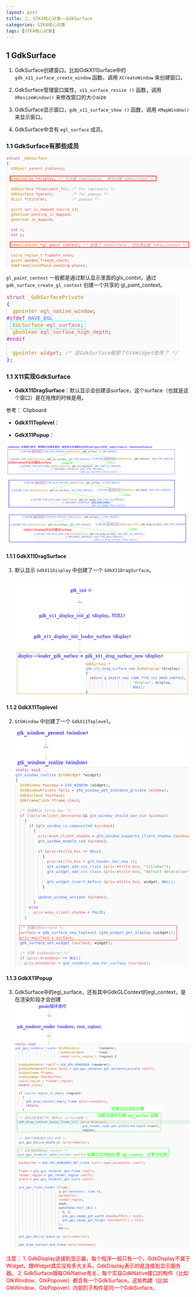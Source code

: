 ```yaml
---
layout: post
title: 二、GTK4核心对象——GdkSurface
categories: GTK4核心对象
tags: [GTK4核心对象]
---
```


## 1 GdkSurface

1. GdkSurface创建窗口。比如GdkX11Surface中的 `gdk_x11_surface_create_window` 函数，调用 `XCreateWindow` 来创建窗口。

2. GdkSurface管理窗口属性，`x11_surface_resize ()` 函数，调用 `XResizeWindow()` 来修改窗口的大小size

3. GdkSurface显示窗口，`gdk_x11_surface_show ()` 函数，调用 `XMapWindow()` 来显示窗口。

4. GdkSurface中含有 `egl_surface` 成员。

### 1.1 GdkSurface有那些成员

![alt text](/assets/GTK4/GTK4Core/02_Surface/image/image-4.png)

`gl_paint_context` 一般都是通过默认显示里面的glx_contxt，通过 `gdk_surface_create_gl_context` 创建一个共享的 gl_paint_context。

![alt text](/assets/GTK4/GTK4Core/02_Surface/image/image-5.png)



### 1.1 X11实现GdkSurface

- **GdkX11DragSurface**：默认显示会创建该surface，这个surface（也就是这个窗口）是在拖拽的时候是用。

参考： Clipboard

- **GdkX11Toplevel**：

- **GdkX11Popup**：

![alt text](/assets/GTK4/GTK4Core/02_Surface/image/image-1.png)

#### 1.1.1 GdkX11DragSurface

1. 默认显示 `GdkX11Display` 中创建了一个 `GdkX11DragSurface`。

    ![alt text](/assets/GTK4/GTK4Core/02_Surface/image/image-2.png)

#### 1.1.2 GdkX11Toplevel

2. `GtkWindow` 中创建了一个 `GdkX11Toplevel`。

    ![alt text](/assets/GTK4/GTK4Core/02_Surface/image/image-3.png)

#### 1.1.3 GdkX11Popup




3. GdkSurface中的egl_surface，还有其中GdkGLContext的egl_context，是在渲染阶段才会创建
    ![alt text](/assets/GTK4/GTK4Core/02_Surface/image/image-6.png)

<font color="red">
注意：
</font>


<font color="red">
1. GdkDisplay连接到显示器，每个程序一般只有一个，GdkDisplay不属于Widget，跟Widget其实没有多大关系，GdkDisplay表示的是连接到显示服务器。
</font>

<font color="red">
2. GdkSurface跟每GtkNative有关、每个实现GdkNative接口的构件（比如GtkWindow、GtkPopover）都会有一个GdkSurface。这些构建（比如GtkWindow、GtkPopover）内部的子构件是同一个GdkSurface。
</font>





